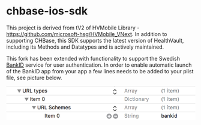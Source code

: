 # chbase-ios-sdk
This project is derived from tV2 of HVMobile Library - https://github.com/microsoft-hsg/HVMobile_VNext. In addition to supporting CHBase, this SDK supports the latest version of HealthVault, including its Methods and Datatypes and is actively maintained.

This fork has been extended with functionality to support the Swedish [BankID]("https://www.bankid.com") service for user authentication. In order to enable automatic launch of the BankID app from your app a few lines needs to be added to your plist file, see picture below.

![plist file content](PlistWithBankIDURLScheme.png?raw=true "info.plist with BankID URL scheme added")
